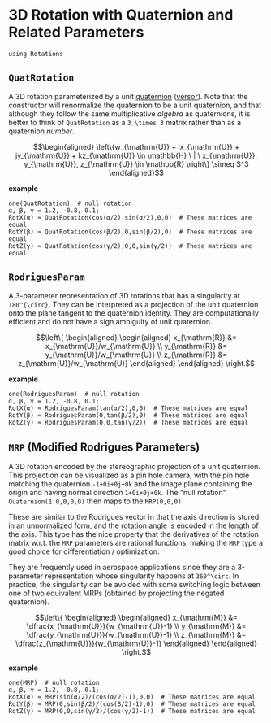 # 3D Rotation with Quaternion and Related Parameters

```@setup quaternions
using Rotations
```

## `QuatRotation`
A 3D rotation parameterized by a unit [quaternion](https://en.wikipedia.org/wiki/Quaternion) ([versor](https://en.wikipedia.org/wiki/Versor)).
Note that the constructor will renormalize the quaternion to be a unit quaternion, and that although they follow the same multiplicative *algebra* as quaternions, it is better to think of `QuatRotation` as a ``3 \times 3`` matrix rather than as a quaternion *number*.

```math
\begin{aligned}
    \left\{w_{\mathrm{U}} + ix_{\mathrm{U}} + jy_{\mathrm{U}} + kz_{\mathrm{U}} \in \mathbb{H} \ | \ x_{\mathrm{U}}, y_{\mathrm{U}}, z_{\mathrm{U}} \in \mathbb{R} \right\}
    \simeq S^3
\end{aligned}
```

**example**
```@repl quaternions
one(QuatRotation)  # null rotation
α, β, γ = 1.2, -0.8, 0.1;
RotX(α) ≈ QuatRotation(cos(α/2),sin(α/2),0,0)  # These matrices are equal
RotY(β) ≈ QuatRotation(cos(β/2),0,sin(β/2),0)  # These matrices are equal
RotZ(γ) ≈ QuatRotation(cos(γ/2),0,0,sin(γ/2))  # These matrices are equal
```

## `RodriguesParam`
A 3-parameter representation of 3D rotations that has a singularity at ``180^{\circ}``.
They can be interpreted as a projection of the unit quaternion onto the plane tangent to the quaternion identity.
They are computationally efficient and do not have a sign ambiguity of unit quaternion.

```math
\left\{
\begin{aligned}
    \begin{aligned}
    x_{\mathrm{R}} &= x_{\mathrm{U}}/w_{\mathrm{U}} \\
    y_{\mathrm{R}} &= y_{\mathrm{U}}/w_{\mathrm{U}} \\
    z_{\mathrm{R}} &= z_{\mathrm{U}}/w_{\mathrm{U}}
    \end{aligned}
\end{aligned}
\right.
```

**example**
```@repl quaternions
one(RodriguesParam)  # null rotation
α, β, γ = 1.2, -0.8, 0.1;
RotX(α) ≈ RodriguesParam(tan(α/2),0,0)  # These matrices are equal
RotY(β) ≈ RodriguesParam(0,tan(β/2),0)  # These matrices are equal
RotZ(γ) ≈ RodriguesParam(0,0,tan(γ/2))  # These matrices are equal
```

## `MRP` (Modified Rodrigues Parameters)

A 3D rotation encoded by the stereographic projection of a unit quaternion.
This projection can be visualized as a pin hole camera, with the pin hole matching the quaternion ``-1+0i+0j+0k`` and the image plane containing the origin and having normal direction ``1+0i+0j+0k``.
The "null rotation" `Quaternion(1.0,0,0,0)` then maps to the `MRP(0,0,0)`

These are similar to the Rodrigues vector in that the axis direction is stored in an unnormalized form, and the rotation angle is encoded in the length of the axis.
This type has the nice property that the derivatives of the rotation matrix w.r.t. the `MRP` parameters are rational functions, making the `MRP` type a good choice for differentiation / optimization.

They are frequently used in aerospace applications since they are a 3-parameter representation whose singularity happens at ``360^\circ``.
In practice, the singularity can be avoided with some switching logic between one of two equivalent MRPs (obtained by projecting the negated quaternion).

```math
\left\{
\begin{aligned}
    \begin{aligned}
    x_{\mathrm{M}} &= \dfrac{x_{\mathrm{U}}}{w_{\mathrm{U}}-1} \\
    y_{\mathrm{M}} &= \dfrac{y_{\mathrm{U}}}{w_{\mathrm{U}}-1} \\
    z_{\mathrm{M}} &= \dfrac{z_{\mathrm{U}}}{w_{\mathrm{U}}-1}
    \end{aligned}
\end{aligned}
\right.
```

**example**
```@repl quaternions
one(MRP)  # null rotation
α, β, γ = 1.2, -0.8, 0.1;
RotX(α) ≈ MRP(sin(α/2)/(cos(α/2)-1),0,0)  # These matrices are equal
RotY(β) ≈ MRP(0,sin(β/2)/(cos(β/2)-1),0)  # These matrices are equal
RotZ(γ) ≈ MRP(0,0,sin(γ/2)/(cos(γ/2)-1))  # These matrices are equal
```
